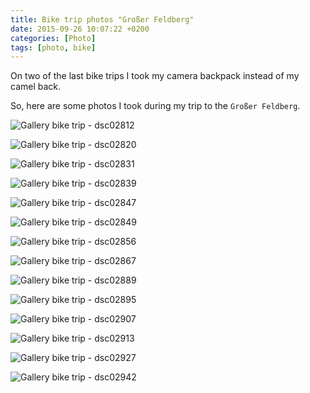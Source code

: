 ```yaml
---
title: Bike trip photos "Großer Feldberg"
date: 2015-09-26 10:07:22 +0200
categories: [Photo]
tags: [photo, bike]
---
```


On two of the last bike trips I took my camera backpack instead of my camel back.

So, here are some photos I took during my trip to the `Großer Feldberg`.

![Gallery bike trip - dsc02812](/assets/img/2015-09-29-gallery-bike-trip/2015-09-29-gallery-bike-trip-dsc02812.jpg)

![Gallery bike trip - dsc02820](/assets/img/2015-09-29-gallery-bike-trip/2015-09-29-gallery-bike-trip-dsc02820.jpg)

![Gallery bike trip - dsc02831](/assets/img/2015-09-29-gallery-bike-trip/2015-09-29-gallery-bike-trip-dsc02831.jpg)

![Gallery bike trip - dsc02839](/assets/img/2015-09-29-gallery-bike-trip/2015-09-29-gallery-bike-trip-dsc02839.jpg)

![Gallery bike trip - dsc02847](/assets/img/2015-09-29-gallery-bike-trip/2015-09-29-gallery-bike-trip-dsc02847.jpg)

![Gallery bike trip - dsc02849](/assets/img/2015-09-29-gallery-bike-trip/2015-09-29-gallery-bike-trip-dsc02849.jpg)

![Gallery bike trip - dsc02856](/assets/img/2015-09-29-gallery-bike-trip/2015-09-29-gallery-bike-trip-dsc02856.jpg)

![Gallery bike trip - dsc02867](/assets/img/2015-09-29-gallery-bike-trip/2015-09-29-gallery-bike-trip-dsc02867.jpg)

![Gallery bike trip - dsc02889](/assets/img/2015-09-29-gallery-bike-trip/2015-09-29-gallery-bike-trip-dsc02889.jpg)

![Gallery bike trip - dsc02895](/assets/img/2015-09-29-gallery-bike-trip/2015-09-29-gallery-bike-trip-dsc02895.jpg)

![Gallery bike trip - dsc02907](/assets/img/2015-09-29-gallery-bike-trip/2015-09-29-gallery-bike-trip-dsc02907.jpg)

![Gallery bike trip - dsc02913](/assets/img/2015-09-29-gallery-bike-trip/2015-09-29-gallery-bike-trip-dsc02913.jpg)

![Gallery bike trip - dsc02927](/assets/img/2015-09-29-gallery-bike-trip/2015-09-29-gallery-bike-trip-dsc02927.jpg)

![Gallery bike trip - dsc02942](/assets/img/2015-09-29-gallery-bike-trip/2015-09-29-gallery-bike-trip-dsc02942.jpg)
